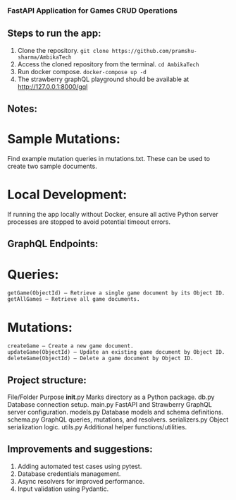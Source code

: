 ### FastAPI Application for Games CRUD Operations

## Steps to run the app:
  1. Clone the repository. ```git clone https://github.com/pramshu-sharma/AmbikaTech```
  2. Access the cloned repository from the terminal. ```cd AmbikaTech```
  3. Run docker compose. ```docker-compose up -d```
  4. The strawberry graphQL playground should be available at http://127.0.0.1:8000/gql

## Notes:
  # Sample Mutations:
  Find example mutation queries in mutations.txt. These can be used to create two sample documents.

  # Local Development:
  If running the app locally without Docker, ensure all active Python server processes are stopped to avoid potential timeout errors.

## GraphQL Endpoints:
  # Queries:
    getGame(ObjectId) — Retrieve a single game document by its Object ID.
    getAllGames — Retrieve all game documents.
  # Mutations:
    createGame — Create a new game document.
    updateGame(ObjectId) — Update an existing game document by Object ID.
    deleteGame(ObjectId) — Delete a game document by Object ID.
    
## Project structure:

  File/Folder	      Purpose
  __init__.py	      Marks directory as a Python package.
  db.py	            Database connection setup.
  main.py	          FastAPI and Strawberry GraphQL server configuration.
  models.py	        Database models and schema definitions.
  schema.py	        GraphQL queries, mutations, and resolvers.
  serializers.py	  Object serialization logic.
  utils.py	        Additional helper functions/utilities.


## Improvements and suggestions:
1. Adding automated test cases using pytest.
2. Database credentials management.
3. Async resolvers for improved performance.
4. Input validation using Pydantic.

  

